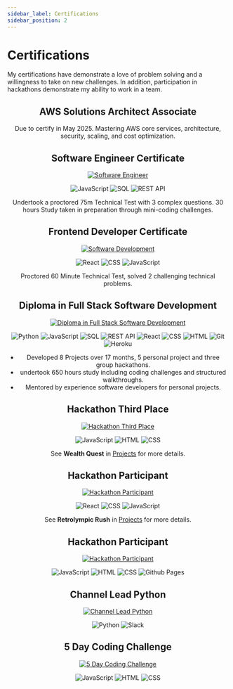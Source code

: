 ```yaml
---
sidebar_label: Certifications
sidebar_position: 2
---
```


<div className="certifications-page">

# Certifications

My certifications have demonstrate a love of problem solving and a willingness to take on new challenges. In addition, participation in hackathons demonstrate my ability to work in a team.

<center>

## AWS Solutions Architect Associate

Due to certify in May 2025. Mastering AWS core services, architecture, security, scaling, and cost optimization.

## Software Engineer Certificate

<a href="https://www.hackerrank.com/certificates/5a88bb740325">
    <img src="http://lauriecrean.dev/screenshots/certifications/software-engineer.png" alt="Software Engineer" style={{width: "500px", height: "auto"}} />
</a>

![JavaScript](https://img.shields.io/badge/JavaScript-1C1C1C?&logo=javascript&logoColor=white) ![SQL](https://img.shields.io/badge/SQL-1C1C1C?&logo=postgresql&logoColor=white) ![REST API](https://img.shields.io/badge/REST_API-1C1C1C?&logo=django&logoColor=white)

Undertook a proctored 75m Technical Test with 3 complex questions. 30 hours Study taken in preparation through mini-coding challenges.

## Frontend Developer Certificate
<a href="https://www.hackerrank.com/certificates/890a46f6356a">
    <img src="http://lauriecrean.dev/screenshots/certifications/frontend-developer.png" alt="Software Development" style={{width: "500px", height: "auto"}} />
</a>

![React](https://img.shields.io/badge/React-1C1C1C?&logo=react&logoColor=white) ![CSS](https://img.shields.io/badge/CSS-1C1C1C?&logo=css3&logoColor=white) ![JavaScript](https://img.shields.io/badge/JavaScript-1C1C1C?&logo=javascript&logoColor=white)

Proctored 60 Minute Technical Test, solved 2 challenging technical problems.

## Diploma in Full Stack Software Development
<a href="https://www.credential.net/b96c6bc3-5bc2-4d75-9e81-a815af521b0f#acc.AiVS04uc">
    <img src="http://lauriecrean.dev/screenshots/certifications/diploma-software-development.png" alt="Diploma in Full Stack Software Development" style={{width: "500px", height: "auto"}} />
</a>

![Python](https://img.shields.io/badge/Python-1C1C1C?&logo=python&logoColor=white) ![JavaScript](https://img.shields.io/badge/JavaScript-1C1C1C?&logo=javascript&logoColor=white) ![SQL](https://img.shields.io/badge/SQL-1C1C1C?&logo=postgresql&logoColor=white) ![REST API](https://img.shields.io/badge/REST_API-1C1C1C?&logo=django&logoColor=white) ![React](https://img.shields.io/badge/React-1C1C1C?&logo=react&logoColor=white) ![CSS](https://img.shields.io/badge/CSS-1C1C1C?&logo=css3&logoColor=white) ![HTML](https://img.shields.io/badge/HTML-1C1C1C?&logo=html5&logoColor=white) ![Git](https://img.shields.io/badge/Git-1C1C1C?&logo=git&logoColor=white) ![Heroku](https://img.shields.io/badge/Heroku-1C1C1C?&logo=heroku&logoColor=white)



- Developed 8 Projects over 17 months, 5 personal project and three group hackathons. 
- undertook 650 hours study including coding challenges and structured walkthroughs.
- Mentored by experience software developers for personal projects.


## Hackathon Third Place


<a href="https://eu.badgr.com/public/assertions/VjNUqnbxR7G_syKI8UJt8Q">
    <img src="http://lauriecrean.dev/screenshots/certifications/hackathon-3rd.png" alt="Hackathon Third Place" style={{width: "500px", display: "flex", margin: "0 auto", height: "auto"}} />
</a>

![JavaScript](https://img.shields.io/badge/JavaScript-1C1C1C?&logo=javascript&logoColor=white) ![HTML](https://img.shields.io/badge/HTML-1C1C1C?&logo=html5&logoColor=white) ![CSS](https://img.shields.io/badge/CSS-1C1C1C?&logo=css3&logoColor=white)

See **Wealth Quest** in [Projects](/projects) for more details.

## Hackathon Participant
<a href="https://api.eu.badgr.io/public/assertions/qdN_WpdfRL27rBvapCClvg?identity__email=lmcrean%40gmail.com">
    <img src="http://lauriecrean.dev/screenshots/certifications/hackathon-participant.png" alt="Hackathon Participant" style={{width: "500px", height: "auto", display: "flex", margin: "0 auto"}} />
</a>

![React](https://img.shields.io/badge/React-1C1C1C?&logo=react&logoColor=white) ![CSS](https://img.shields.io/badge/CSS-1C1C1C?&logo=css3&logoColor=white) ![JavaScript](https://img.shields.io/badge/JavaScript-1C1C1C?&logo=javascript&logoColor=white)

See **Retrolympic Rush** in [Projects](/projects) for more details.

## Hackathon Participant
<a href="https://api.eu.badgr.io/public/assertions/EE_rXje1Qq2PLTqcuD89XA?identity__email=lmcrean%40gmail.com">
    <img src="http://lauriecrean.dev/screenshots/certifications/hackathon-participant-2.png" alt="Hackathon Participant" style={{width: "500px", height: "auto", display: "flex", margin: "0 auto"}} />
</a>

![JavaScript](https://img.shields.io/badge/JavaScript-1C1C1C?&logo=javascript&logoColor=white) ![HTML](https://img.shields.io/badge/HTML-1C1C1C?&logo=html5&logoColor=white) ![CSS](https://img.shields.io/badge/CSS-1C1C1C?&logo=css3&logoColor=white) ![Github Pages](https://img.shields.io/badge/Github_Pages-1C1C1C?&logo=github&logoColor=white)

## Channel Lead Python


<a href="https://eu.badgr.com/public/assertions/La9C3ni8SvGCLXxY3ozStw">
    <img src="http://lauriecrean.dev/screenshots/certifications/channel-lead.png" alt="Channel Lead Python" style={{width: "500px", height: "auto", display: "flex", margin: "0 auto"}} />
</a>

![Python](https://img.shields.io/badge/Python-1C1C1C?&logo=python&logoColor=white) ![Slack](https://img.shields.io/badge/Slack-1C1C1C?&logo=slack&logoColor=white)

## 5 Day Coding Challenge
<a href="https://drive.google.com/file/d/1v9kYIQKaJP_xnFxgkag_TDZkKlnywa17/view?usp=sharing">
    <img src="http://lauriecrean.dev/screenshots/certifications/5-day-coding-challenge.png" alt="5 Day Coding Challenge" style={{width: "500px", height: "auto", display: "flex", margin: "0 auto"}} />
</a>

![JavaScript](https://img.shields.io/badge/JavaScript-1C1C1C?&logo=javascript&logoColor=white) ![HTML](https://img.shields.io/badge/HTML-1C1C1C?&logo=html5&logoColor=white) ![CSS](https://img.shields.io/badge/CSS-1C1C1C?&logo=css3&logoColor=white)

</center>

</div>